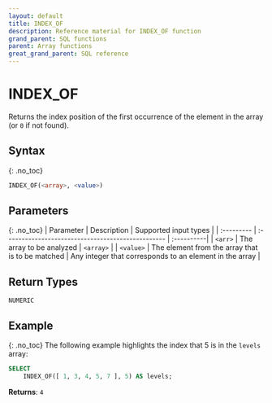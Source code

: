 ```yaml
---
layout: default
title: INDEX_OF
description: Reference material for INDEX_OF function
grand_parent: SQL functions
parent: Array functions
great_grand_parent: SQL reference
---
```


# INDEX\_OF

Returns the index position of the first occurrence of the element in the array (or `0` if not found).

## Syntax
{: .no_toc}

```sql
INDEX_OF(<array>, <value>)
```
## Parameters
{: .no_toc}
| Parameter | Description                                       | Supported input types | 
| :--------- | :------------------------------------------------- | :----------|
| `<arr>`   | The array to be analyzed                         | `<array>` | 
| `<value>`     | The element from the array that is to be matched | Any integer that corresponds to an element in the array | 

## Return Types
`NUMERIC` 

## Example
{: .no_toc}
The following example highlights the index that 5 is in the `levels` array:

```sql
SELECT
	INDEX_OF([ 1, 3, 4, 5, 7 ], 5) AS levels;
```

**Returns**: `4`
